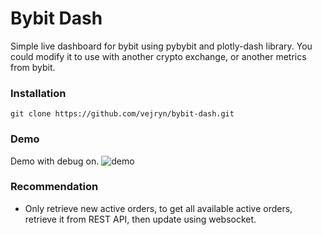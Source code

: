 # Bybit Dash

Simple live dashboard for bybit using pybybit and plotly-dash library. You could modify it to use with another crypto exchange, or another metrics from bybit.

### Installation

```
git clone https://github.com/vejryn/bybit-dash.git
```

### Demo

Demo with debug on.
![demo](https://user-images.githubusercontent.com/22088378/112555990-df718a80-8dfb-11eb-8259-512f0c942f97.gif)


### Recommendation

- Only retrieve new active orders, to get all available active orders, retrieve it from REST API, then update using websocket.
